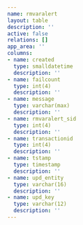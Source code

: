 ```yaml
---
name: rmvaralert
layout: table
description: ''
active: false
relations: []
app_area: ''
columns:
- name: created
  type: smalldatetime
  description: ''
- name: failcount
  type: int(4)
  description: ''
- name: message
  type: varchar(max)
  description: ''
- name: rmvaralert_sid
  type: int(4)
  description: ''
- name: transactionid
  type: int(4)
  description: ''
- name: tstamp
  type: timestamp
  description: ''
- name: upd_entity
  type: varchar(16)
  description: ''
- name: upd_key
  type: varchar(12)
  description: ''
---
```


